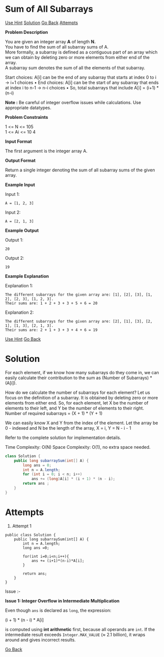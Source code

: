 # Sum of All Subarrays

[Use Hint](https://www.scaler.com/academy/mentee-dashboard/class/25460/assignment/problems/14363/hints?navref=cl_pb_nv_tb)
[Solution](#Solution)
[Go Back](https://github.com/sahoog2/Preparation_Notes/blob/main/DSA/Array/2%20Problems.md)
[Attempts](#Attempts)




**Problem Description**  

You are given an integer array  **A**  of length **N.**  
You have to find the sum of all subarray sums of A.  
More formally, a subarray is defined as a contiguous part of an array which we can obtain by deleting zero or more elements from either end of the array.  
A subarray sum denotes the sum of all the elements of that subarray.

Start choices: A[i] can be the end of any subarray that starts at index 0 to i → i+1 choices
• 	End choices: A[i] can be the start of any subarray that ends at index i to n-1 → n-i choices
• 	So, total subarrays that include A[i] = (i+1) * (n-i)

**Note :** Be careful of integer overflow issues while calculations. Use appropriate datatypes.

  
  
**Problem Constraints**  

1 <= N <= 105  
1 <= Ai  <= 10  4

  
  
**Input Format**  

The first argument is the integer array A.

  
  
**Output Format**  

Return a single integer denoting the sum of all subarray sums of the given array.

  
  
**Example Input**  

Input 1:

```
A = [1, 2, 3]

```

Input 2:

```
A = [2, 1, 3]

```

  
  
**Example Output**  

Output 1:

```
20

```

Output 2:

```
19

```

  
  
**Example Explanation**  

Explanation 1:

```
The different subarrays for the given array are: [1], [2], [3], [1, 2], [2, 3], [1, 2, 3].
Their sums are: 1 + 2 + 3 + 3 + 5 + 6 = 20
```

Explanation 2:

```
The different subarrays for the given array are: [2], [1], [3], [2, 1], [1, 3], [2, 1, 3].
Their sums are: 2 + 1 + 3 + 3 + 4 + 6 = 19
```

[Use Hint](https://www.scaler.com/academy/mentee-dashboard/class/25460/assignment/problems/14363/hints?navref=cl_pb_nv_tb)
[Go Back](https://github.com/sahoog2/Preparation_Notes/blob/main/DSA/Array/2%20Problems.md)
# Solution
For each element, if we know how many subarrays do they come in, 
we can easily calculate their contribution to the sum as (Number of Subarrays) * (A[i]).

How do we calculate the number of subarrays for each element?
Let us focus on the definition of a subarray. It is obtained by deleting zero or more elements from either end.
So, for each element, let X be the number of elements to their left, and Y be the number of elements to their right.
Number of required subarrays = (X + 1) * (Y + 1)

We can easily know X and Y from the index of the element.
Let the array be 0 - indexed and N be the length of the array, 
X = i, Y = N - i - 1

Refer to the complete solution for implementation details.

Time Complexity: O(N)
Space Complexity: O(1), no extra space needed.

```java
class Solution {
    public long subarraySum(int[] A) {
        long ans = 0;
        int n = A.length;
        for (int i = 0; i < n; i++)
            ans += (long)A[i] * (i + 1) * (n - i);
        return ans ;
    }
}
```

# Attempts
1. Attempt 1
```
public class Solution {
    public long subarraySum(int[] A) {
        int n = A.length;
        long ans =0;

        for(int i=0;i<n;i++){
            ans += (i+1)*(n-i)*A[i];
        }

        return ans;
    }
}
```

Issue :-

**Issue 1: Integer Overflow in Intermediate Multiplication**

Even though `ans` is declared as `long`, the expression:

(i + 1) * (n - i) * A[i]

is computed using **int arithmetic** first, because all operands are `int`. If the intermediate result exceeds `Integer.MAX_VALUE` (≈ 2.1 billion), it wraps around and gives incorrect results.

[Go Back](https://github.com/sahoog2/Preparation_Notes/blob/main/DSA/Array/2%20Problems.md)
